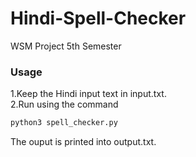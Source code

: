 # Hindi-Spell-Checker
WSM Project 5th Semester 

### Usage

1.Keep the Hindi input text in input.txt. <br>
2.Run using the command <br>
```sh
python3 spell_checker.py
```

The ouput is printed into output.txt.

